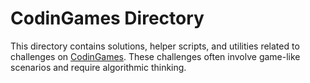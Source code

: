 # CodinGames Directory

This directory contains solutions, helper scripts, and utilities related to challenges on [CodinGames](https://www.codingame.com/). These challenges often involve game-like scenarios and require algorithmic thinking.
